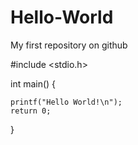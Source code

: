 # Hello-World
My first repository on github

#include <stdio.h>

int main() {

    printf("Hello World!\n");
    return 0;
}
